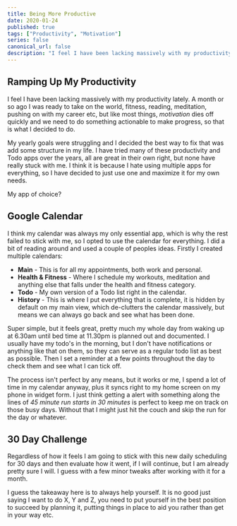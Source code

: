 ```yaml
---
title: Being More Productive
date: 2020-01-24
published: true
tags: ["Productivity", "Motivation"]
series: false
canonical_url: false
description: "I feel I have been lacking massively with my productivity lately. A month or so ago I was ready to take on the world, fitness, reading, meditation, pushing on with my career etc, but like most things, _motivation_ dies off quickly and we need to do something actionable to make progress, so that is what I decided to do."
---
```


## Ramping Up My Productivity

I feel I have been lacking massively with my productivity lately. A month or so ago I was ready to take on the world, fitness, reading, meditation, pushing on with my career etc, but like most things, _motivation_ dies off quickly and we need to do something actionable to make progress, so that is what I decided to do.

My yearly goals were struggling and I decided the best way to fix that was add some structure in my life. I have tried many of these productivity and Todo apps over the years, all are great in their own right, but none have really stuck with me. I think it is because I hate using multiple apps for everything, so I have decided to just use one and maximize it for my own needs.

My app of choice?

## Google Calendar

I think my calendar was always my only essential app, which is why the rest failed to stick with me, so I opted to use the calendar for everything. I did a bit of reading around and used a couple of peoples ideas. Firstly I created multiple calendars:

- **Main** - This is for all my appointments, both work and personal.
- **Health & Fitness** - Where I schedule my workouts, meditation and anything else that falls under the health and fitness category.
- **Todo** - My own version of a Todo list right in the calendar.
- **History** - This is where I put everything that is complete, it is hidden by default on my main view, which de-clutters the calendar massively, but means we can always go back and see what has been done.

Super simple, but it feels great, pretty much my whole day from waking up at 6.30am until bed time at 11.30pm is planned out and documented. I usually have my todo's in the morning, but I don't have notifications or anything like that on them, so they can serve as a regular todo list as best as possible. Then I set a reminder at a few points throughout the day to check them and see what I can tick off.

The process isn't perfect by any means, but it works or me, I spend a lot of time in my calendar anyway, plus it syncs right to my home screen on my phone in widget form. I just think getting a alert with something along the lines of _45 minute run starts in 30 minutes_ is perfect to keep me on track on those busy days. Without that I might just hit the couch and skip the run for the day or whatever.

## 30 Day Challenge

Regardless of how it feels I am going to stick with this new daily scheduling for 30 days and then evaluate how it went, if I will continue, but I am already pretty sure I will. I guess with a few minor tweaks after working with it for a month.

I guess the takeaway here is to always help yourself. It is no good just saying I want to do X, Y and Z, you need to put yourself in the best position to succeed by planning it, putting things in place to aid you rather than get in your way etc.
